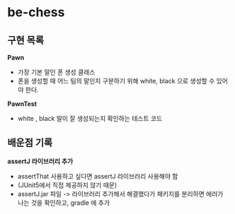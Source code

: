 # be-chess
## 구현 목록
**Pawn**
- 가장 기본 말인 폰 생성 클래스
- 폰을 생성할 때 어느 팀의 말인지 구분하기 위해 white, black 으로 생성할 수 있어야 한다.

**PawnTest**
- white , black 말이 잘 생성되는지 확인하는 테스트 코드

## 배운점 기록
**assertJ 라이브러리 추가**
- assertThat 사용하고 싶다면 assertJ 라이브러리 사용해야 함
- (JUnit5에서 직접 제공하지 않기 때문)
- assertJ.jar 파일 -> 라이브러리 추가해서 해결했다가 패키지를 분리하면 에러가 나는 것을 확인하고, gradle 에 추가